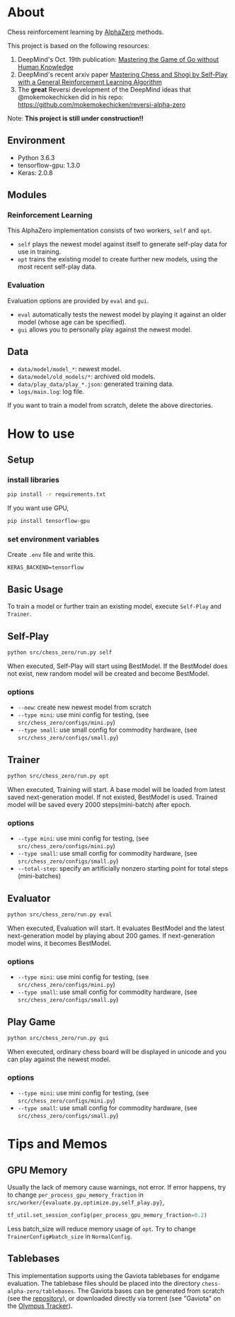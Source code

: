 About
=====

Chess reinforcement learning by [AlphaZero](https://arxiv.org/pdf/1712.01815.pdf) methods.

This project is based on the following resources:
1) DeepMind's Oct. 19th publication: [Mastering the Game of Go without Human Knowledge](https://www.nature.com/articles/nature24270.epdf?author_access_token=VJXbVjaSHxFoctQQ4p2k4tRgN0jAjWel9jnR3ZoTv0PVW4gB86EEpGqTRDtpIz-2rmo8-KG06gqVobU5NSCFeHILHcVFUeMsbvwS-lxjqQGg98faovwjxeTUgZAUMnRQ)
2) DeepMind's recent arxiv paper [Mastering Chess and Shogi by Self-Play with a
General Reinforcement Learning Algorithm](https://arxiv.org/pdf/1712.01815.pdf)
3) The <b>great</b> Reversi development of the DeepMind ideas that @mokemokechicken did in his repo: https://github.com/mokemokechicken/reversi-alpha-zero

Note: <b>This project is still under construction!!</b>

Environment
-----------

* Python 3.6.3
* tensorflow-gpu: 1.3.0
* Keras: 2.0.8

Modules
-------

### Reinforcement Learning

This AlphaZero implementation consists of two workers, `self` and `opt`.

* `self` plays the newest model against itself to generate self-play data for use in training.
* `opt` trains the existing model to create further new models, using the most recent self-play data.

### Evaluation

Evaluation options are provided by `eval` and `gui`.

* `eval` automatically tests the newest model by playing it against an older model (whose age can be specified).
* `gui` allows you to personally play against the newest model.

Data
-----

* `data/model/model_*`: newest model.
* `data/model/old_models/*`: archived old models.
* `data/play_data/play_*.json`: generated training data.
* `logs/main.log`: log file.
  
If you want to train a model from scratch, delete the above directories.

How to use
==========

Setup
-------
### install libraries
```bash
pip install -r requirements.txt
```

If you want use GPU,

```bash
pip install tensorflow-gpu
```

### set environment variables
Create `.env` file and write this.

```text:.env
KERAS_BACKEND=tensorflow
```


Basic Usage
------------

To train a model or further train an existing model, execute `Self-Play` and `Trainer`. 


Self-Play
--------

```bash
python src/chess_zero/run.py self
```

When executed, Self-Play will start using BestModel.
If the BestModel does not exist, new random model will be created and become BestModel.

### options
* `--new`: create new newest model from scratch
* `--type mini`: use mini config for testing, (see `src/chess_zero/configs/mini.py`)
* `--type small`: use small config for commodity hardware, (see `src/chess_zero/configs/small.py`)

Trainer
-------

```bash
python src/chess_zero/run.py opt
```

When executed, Training will start.
A base model will be loaded from latest saved next-generation model. If not existed, BestModel is used.
Trained model will be saved every 2000 steps(mini-batch) after epoch. 

### options
* `--type mini`: use mini config for testing, (see `src/chess_zero/configs/mini.py`)
* `--type small`: use small config for commodity hardware, (see `src/chess_zero/configs/small.py`)
* `--total-step`: specify an artificially nonzero starting point for total steps (mini-batches)

Evaluator
---------

```bash
python src/chess_zero/run.py eval
```

When executed, Evaluation will start.
It evaluates BestModel and the latest next-generation model by playing about 200 games.
If next-generation model wins, it becomes BestModel. 

### options
* `--type mini`: use mini config for testing, (see `src/chess_zero/configs/mini.py`)
* `--type small`: use small config for commodity hardware, (see `src/chess_zero/configs/small.py`)

Play Game
---------

```bash
python src/chess_zero/run.py gui
```

When executed, ordinary chess board will be displayed in unicode and you can play against the newest model.

### options
* `--type mini`: use mini config for testing, (see `src/chess_zero/configs/mini.py`)
* `--type small`: use small config for commodity hardware, (see `src/chess_zero/configs/small.py`)

Tips and Memos
====

GPU Memory
----------

Usually the lack of memory cause warnings, not error.
If error happens, try to change `per_process_gpu_memory_fraction` in `src/worker/{evaluate.py,optimize.py,self_play.py}`,

```python
tf_util.set_session_config(per_process_gpu_memory_fraction=0.2)
```

Less batch_size will reduce memory usage of `opt`.
Try to change `TrainerConfig#batch_size` in `NormalConfig`.

Tablebases
-------
This implementation supports using the Gaviota tablebases for endgame evaluation. The tablebase files should be placed into the directory `chess-alpha-zero/tablebases`. The Gaviota bases can be generated from scratch (see the [repository](https://github.com/michiguel/Gaviota-Tablebases)), or downloaded directly via torrent (see "Gaviota" on the [Olympus Tracker](http://oics.olympuschess.com/tracker/index.php)).
